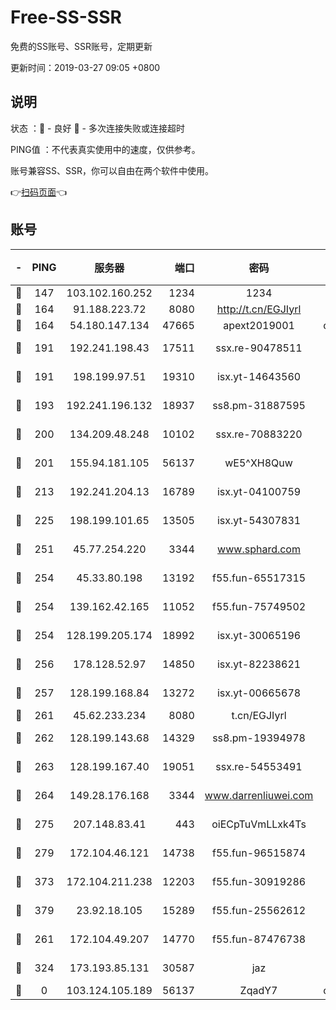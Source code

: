 # Free-SS-SSR

免费的SS账号、SSR账号，定期更新

更新时间：2019-03-27 09:05 +0800

## 说明

状态     ：🙂 - 良好 🙁 - 多次连接失败或连接超时

PING值   ：不代表真实使用中的速度，仅供参考。

账号兼容SS、SSR，你可以自由在两个软件中使用。

👉[扫码页面](https://liesauer.github.io/Free-SS-SSR/)👈

## 账号

|-|PING|服务器|端口|密码|加密方式|区域|
|:----:|:----:|:-----:|-----:|:----:|:----:|:----:|
|🙂|147|103.102.160.252|1234|1234|rc4-md5|JP|
|🙂|164|91.188.223.72|8080|http://t.cn/EGJIyrl|rc4-md5|RU|
|🙂|164|54.180.147.134|47665|apext2019001|chacha20|KR|
|🙂|191|192.241.198.43|17511|ssx.re-90478511|aes-256-cfb|US|
|🙂|191|198.199.97.51|19310|isx.yt-14643560|aes-256-cfb|US|
|🙂|193|192.241.196.132|18937|ss8.pm-31887595|aes-256-cfb|US|
|🙂|200|134.209.48.248|10102|ssx.re-70883220|aes-256-cfb|US|
|🙂|201|155.94.181.105|56137|wE5^XH8Quw|aes-256-cfb|US|
|🙂|213|192.241.204.13|16789|isx.yt-04100759|aes-256-cfb|US|
|🙂|225|198.199.101.65|13505|isx.yt-54307831|aes-256-cfb|US|
|🙂|251|45.77.254.220|3344|www.sphard.com|aes-256-cfb|SG|
|🙂|254|45.33.80.198|13192|f55.fun-65517315|aes-256-cfb|US|
|🙂|254|139.162.42.165|11052|f55.fun-75749502|aes-256-cfb|SG|
|🙂|254|128.199.205.174|18992|isx.yt-30065196|aes-256-cfb|SG|
|🙂|256|178.128.52.97|14850|isx.yt-82238621|aes-256-cfb|SG|
|🙂|257|128.199.168.84|13272|isx.yt-00665678|aes-256-cfb|SG|
|🙂|261|45.62.233.234|8080|t.cn/EGJIyrl|rc4-md5|CA|
|🙂|262|128.199.143.68|14329|ss8.pm-19394978|aes-256-cfb|SG|
|🙂|263|128.199.167.40|19051|ssx.re-54553491|aes-256-cfb|SG|
|🙂|264|149.28.176.168|3344|www.darrenliuwei.com|aes-256-cfb|AU|
|🙂|275|207.148.83.41|443|oiECpTuVmLLxk4Ts|aes-256-cfb|AU|
|🙂|279|172.104.46.121|14738|f55.fun-96515874|aes-256-cfb|SG|
|🙂|373|172.104.211.238|12203|f55.fun-30919286|aes-256-cfb|US|
|🙂|379|23.92.18.105|15289|f55.fun-25562612|aes-256-cfb|US|
|🙂|261|172.104.49.207|14770|f55.fun-87476738|aes-256-cfb|SG|
|🙂|324|173.193.85.131|30587|jaz|aes-256-cfb|US|
|🙁|0|103.124.105.189|56137|ZqadY7|chacha20|US|
